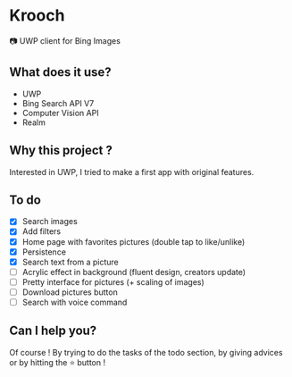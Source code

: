 # Krooch
📷 UWP client for Bing Images

## What does it use?
  - UWP
  - Bing Search API V7
  - Computer Vision API
  - Realm

## Why this project ?
Interested in UWP, I tried to make a first app with original features.

## To do
- [X] Search images
- [X] Add filters
- [X] Home page with favorites pictures (double tap to like/unlike)
- [X] Persistence
- [X] Search text from a picture
- [ ] Acrylic effect in background (fluent design, creators update)
- [ ] Pretty interface for pictures (+ scaling of images)
- [ ] Download pictures button
- [ ] Search with voice command

## Can I help you?
Of course ! By trying to do the tasks of the todo section, by giving advices or by hitting the :star: button !
